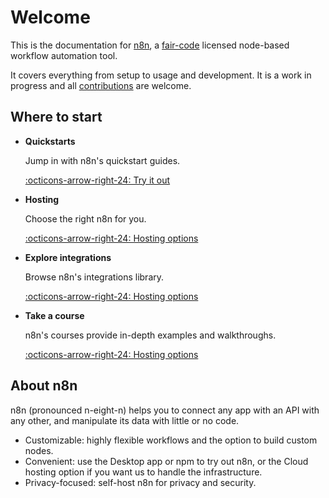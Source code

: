 # Welcome

This is the documentation for [n8n](https://n8n.io/), a [fair-code](http://faircode.io) licensed node-based workflow automation tool.

It covers everything from setup to usage and development. It is a work in progress and all [contributions](/contributing/) are welcome.

## Where to start

<div class="grid cards" markdown>

-   __Quickstarts__

    Jump in with n8n's quickstart guides.

    [:octicons-arrow-right-24: Try it out](/quickstart/)

-   __Hosting__

    Choose the right n8n for you.

    [:octicons-arrow-right-24: Hosting options](/hosting/options/)


-   __Explore integrations__

    Browse n8n's integrations library.

    [:octicons-arrow-right-24: Hosting options](/integrations/)

-   __Take a course__

    n8n's courses provide in-depth examples and walkthroughs.

    [:octicons-arrow-right-24: Hosting options](/courses/)    
</div>

## About n8n

n8n (pronounced n-eight-n) helps you to connect any app with an API with any other, and manipulate its data with little or no code.

* Customizable: highly flexible workflows and the option to build custom nodes.
* Convenient: use the Desktop app or npm to try out n8n, or the Cloud hosting option if you want us to handle the infrastructure.
* Privacy-focused: self-host n8n for privacy and security.
